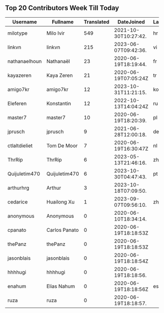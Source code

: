 ## Top 20 Contributors Week Till Today ##
|Username|Fullname|Translated|DateJoined|Language|
|--------|--------|----------|----------|-------|
|milotype|Milo Ivir|549|2021-10-30T10:27:42.|hr|
|linkvn|linkvn|215|2023-06-07T09:42:36.|vi|
|nathanaelhoun|Nathanaël|23|2020-06-19T18:19:44.|fr|
|kayazeren|Kaya Zeren|21|2020-06-19T07:05:24Z|tr|
|amigo7kr|amigo7kr|12|2023-10-31T11:21:15.|ko|
|Eleferen|Konstantin|12|2022-10-13T14:04:24Z|ru|
|master7|master7|10|2020-06-19T18:20:39.|pl|
|jprusch|jprusch|9|2021-06-28T12:00:18.|de|
|ctlaltdieliet|Tom De Moor|7|2020-06-19T16:30:47Z|nl|
|ThrRip|ThrRip|6|2023-05-13T21:46:16.|zh_Hans|
|Quijuletim470|Quijuletim470|6|2023-10-30T04:47:43.|pt|
|arthurhrg|Arthur|3|2023-10-18T07:09:50.||
|cedarice|Huailong Xu|1|2023-09-07T09:56:10.|zh_Hans|
|anonymous|Anonymous|0|2020-06-10T18:34:14.||
|cpanato|Carlos Panato|0|2020-06-19T18:18:53Z||
|thePanz|thePanz|0|2020-06-19T18:18:53Z||
|jasonblais|jasonblais|0|2020-06-19T18:18:54Z||
|hhhhugi|hhhhugi|0|2020-06-19T18:18:56.||
|enahum|Elias  Nahum|0|2020-06-19T18:18:56Z|es|
|ruza|ruza|0|2020-06-19T18:18:57.||
